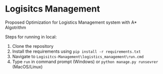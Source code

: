 # Logisitcs Management
 Proposed Optimization for Logistics Management system with A* Algotrithm

Steps for running in local:
1. Clone the repository
2. Install the requirements using `pip install -r requirements.txt`
3. Navigate to `Logisitcs-Management\logistics_management\run.cmd`
4. Type `run` in command prompt (Windows) or `python manage.py runsevrer` (MacOS/Linux)
